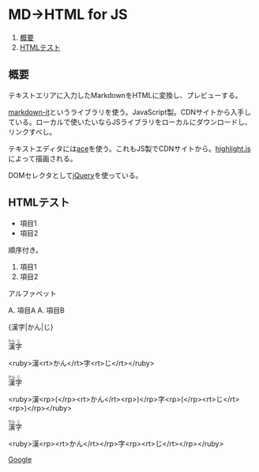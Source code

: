 # MD→HTML for JS

1. [概要](#概要)
1. [HTMLテスト](#HTMLテスト)

## 概要

テキストエリアに入力したMarkdownをHTMLに変換し、プレビューする。

[markdown-it](https://github.com/markdown-it/markdown-it)というライブラリを使う。JavaScript製。CDNサイトから入手している。ローカルで使いたいならJSライブラリをローカルにダウンロードし、リンクすべし。

テキストエディタには[ace](https://ace.c9.io/build/kitchen-sink.html)を使う。これもJS製でCDNサイトから。[highlight.js](https://highlightjs.org/)によって描画される。

DOMセレクタとして[jQuery](https://code.jquery.com/)を使っている。

## HTMLテスト

* 項目1
* 項目2

順序付き。

1. 項目1
1. 項目2

アルファベット

A. 項目A
A. 項目B

{漢字|かん|じ}

<ruby>漢<rt>かん</rt>字<rt>じ</rt></ruby>

&lt;ruby&gt;漢&lt;rt&gt;かん&lt;/rt&gt;字&lt;rt&gt;じ&lt;/rt&gt;&lt;/ruby&gt;

<ruby>漢<rp>(</rp><rt>かん</rt><rp>)</rp>字<rp>(</rp><rt>じ</rt><rp>)</rp></ruby>

&lt;ruby&gt;漢&lt;rp&gt;(&lt;/rp&gt;&lt;rt&gt;かん&lt;/rt&gt;&lt;rp&gt;)&lt;/rp&gt;字&lt;rp&gt;(&lt;/rp&gt;&lt;rt&gt;じ&lt;/rt&gt;&lt;rp&gt;)&lt;/rp&gt;&lt;/ruby&gt;

<ruby>漢<rp><rt>かん</rt></rp>字<rp><rt>じ</rt></rp></ruby>

&lt;ruby&gt;漢&lt;rp&gt;&lt;rt&gt;かん&lt;/rt&gt;&lt;/rp&gt;字&lt;rp&gt;&lt;rt&gt;じ&lt;/rt&gt;&lt;/rp&gt;&lt;/ruby&gt;

[Google](http://www.google.col.jp)
